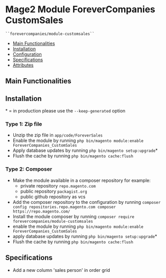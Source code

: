 # Mage2 Module ForeverCompanies CustomSales

    ``forevercompanies/module-customsales``

 - [Main Functionalities](#markdown-header-main-functionalities)
 - [Installation](#markdown-header-installation)
 - [Configuration](#markdown-header-configuration)
 - [Specifications](#markdown-header-specifications)
 - [Attributes](#markdown-header-attributes)


## Main Functionalities


## Installation
\* = in production please use the `--keep-generated` option

### Type 1: Zip file

 - Unzip the zip file in `app/code/ForeverSales`
 - Enable the module by running `php bin/magento module:enable ForeverCompanies_CustomSales`
 - Apply database updates by running `php bin/magento setup:upgrade`\*
 - Flush the cache by running `php bin/magento cache:flush`

### Type 2: Composer

 - Make the module available in a composer repository for example:
    - private repository `repo.magento.com`
    - public repository `packagist.org`
    - public github repository as vcs
 - Add the composer repository to the configuration by running `composer config repositories.repo.magento.com composer https://repo.magento.com/`
 - Install the module composer by running `composer require forevercompanies/module-customsales`
 - enable the module by running `php bin/magento module:enable ForeverCompanies_CustomSales`
 - apply database updates by running `php bin/magento setup:upgrade`\*
 - Flush the cache by running `php bin/magento cache:flush`

## Specifications

 - Add a new column 'sales person' in order grid

